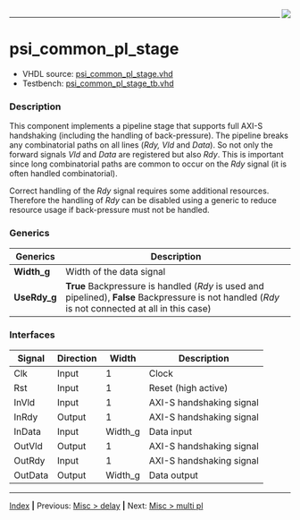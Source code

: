 <img align="right" src="../psi_logo.png">

***

# psi_common_pl_stage

- VHDL source: [psi_common_pl_stage.vhd](../../hdl/psi_common_pl_stage.vhd)
- Testbench: [psi_common_pl_stage_tb.vhd](../../testbench/psi_common_pl_stage_tb/psi_common_pl_stage_tb.vhd)


### Description

This component implements a pipeline stage that supports full AXI-S
handshaking (including the handling of back-pressure). The pipeline
breaks any combinatorial paths on all lines (*Rdy, Vld* and *Data*). So
not only the forward signals *Vld* and *Data* are registered but also
*Rdy*. This is important since long combinatorial paths are common to
occur on the *Rdy* signal (it is often handled combinatorial).

Correct handling of the *Rdy* signal requires some additional resources.
Therefore the handling of *Rdy* can be disabled using a generic to
reduce resource usage if back-pressure must not be handled.

### Generics

Generics 			| Description
--------------|-----------------------------
**Width\_g** 	|Width of the data signal
**UseRdy\_g** |**True** Backpressure is handled (*Rdy* is used and pipelined), **False** Backpressure is not handled (*Rdy* is not connected at all in this case)

### Interfaces

Signal                 |Direction  |Width     |Description
-----------------------|-----------|----------|--------------------------
Clk                    |Input      |1         |Clock
Rst                    |Input      |1         |Reset (high active)
InVld                  |Input      |1         |AXI-S handshaking signal
InRdy                  |Output     |1         |AXI-S handshaking signal
InData                 |Input      |Width\_g  |Data input
OutVld                 |Output     |1         |AXI-S handshaking signal
OutRdy                 |Input      |1         |AXI-S handshaking signal
OutData                |Output     |Width\_g  |Data output

***
[Index](../psi_common_index.md) **|** Previous: [Misc > delay](../ch11_misc/ch11_1_delay.md) **|** Next: [Misc > multi pl](../ch11_misc/ch11_3_multi_pl_stage.md)
